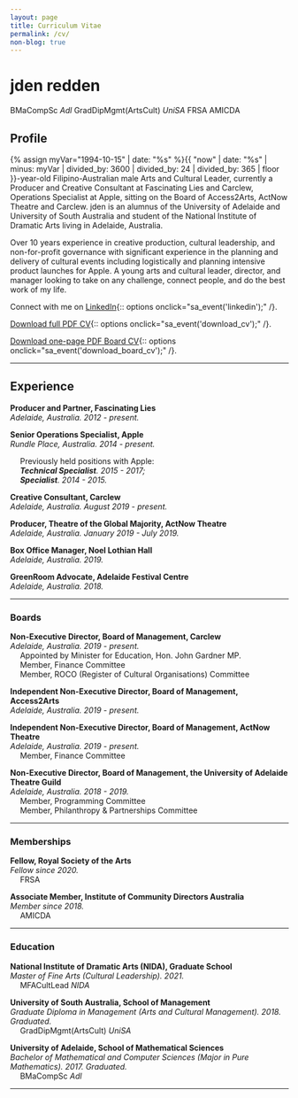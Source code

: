 ```yaml
---
layout: page
title: Curriculum Vitae
permalink: /cv/
non-blog: true
---
```


# jden redden 
BMaCompSc *Adl* GradDipMgmt(ArtsCult) *UniSA* FRSA AMICDA


## Profile

{% assign myVar="1994-10-15" | date: "%s" %}{{ "now" | date: "%s" | minus: myVar | divided_by: 3600 | divided_by: 24 | divided_by: 365 | floor }}-year-old Filipino-Australian male Arts and Cultural Leader, currently a Producer and Creative Consultant at Fascinating Lies and Carclew, Operations Specialist at Apple, sitting on the Board of Access2Arts, ActNow Theatre and Carclew. jden is an alumnus of the University of Adelaide and University of South Australia and student of the National Institute of Dramatic Arts living in Adelaide, Australia. 

Over 10 years experience in creative production, cultural leadership, and non-for-profit governance with significant experience in the planning and delivery of cultural events including logistically and planning intensive product launches for Apple. A young arts and cultural leader, director, and manager looking to take on any challenge, connect people, and do the best work of my life.

Connect with me on [LinkedIn](https://www.linkedin.com/in/jdenredden){:: options onclick="sa_event('linkedin');" /}.

[Download full PDF CV](/content/documents/jden-redden-CV.pdf){:: options onclick="sa_event('download_cv');" /}.

[Download one-page PDF Board CV](/content/documents/jden-redden-board-CV.pdf){:: options onclick="sa_event('download_board_cv');" /}.

---

## Experience

**Producer and Partner, Fascinating Lies**  
*Adelaide, Australia. 2012 - present.*

**Senior Operations Specialist, Apple**  
*Rundle Place, Australia. 2014 - present.*

&emsp; Previously held positions with Apple:  
&emsp; ***Technical Specialist**. 2015 - 2017;*  
&emsp; ***Specialist**. 2014 - 2015.*

**Creative Consultant, Carclew**  
*Adelaide, Australia. August 2019 - present.*

**Producer, Theatre of the Global Majority, ActNow Theatre**  
*Adelaide, Australia. January 2019 - July 2019.*

**Box Office Manager, Noel Lothian Hall**  
*Adelaide, Australia. 2019.*

**GreenRoom Advocate, Adelaide Festival Centre**  
*Adelaide, Australia. 2018.*

---

### Boards	

**Non-Executive Director, Board of Management, Carclew**  
*Adelaide, Australia. 2019 - present.*  
&emsp; Appointed by Minister for Education, Hon. John Gardner MP.  
&emsp; Member, Finance Committee  
&emsp; Member, ROCO (Register of Cultural Organisations) Committee

**Independent Non-Executive Director, Board of Management, Access2Arts**  
*Adelaide, Australia. 2019 - present.*

**Independent Non-Executive Director, Board of Management, ActNow Theatre**  
*Adelaide, Australia. 2019 - present.*  
&emsp; Member, Finance Committee

**Non-Executive Director, Board of Management, the University of Adelaide Theatre Guild**  
*Adelaide, Australia. 2018 - 2019.*  
&emsp; Member, Programming Committee  
&emsp; Member, Philanthropy & Partnerships Committee

---

### Memberships

**Fellow, Royal Society of the Arts**  
*Fellow since 2020.*  
&emsp; FRSA

**Associate Member, Institute of Community Directors Australia**  
*Member since 2018.*  
&emsp; AMICDA

---

### Education

**National Institute of Dramatic Arts (NIDA), Graduate School**  
*Master of Fine Arts (Cultural Leadership). 2021.*  
&emsp; MFACultLead *NIDA*

**University of South Australia, School of Management**  
*Graduate Diploma in Management (Arts and Cultural Management). 2018. Graduated.*  
&emsp; GradDipMgmt(ArtsCult) *UniSA*

**University of Adelaide, School of Mathematical Sciences**  
*Bachelor of Mathematical and Computer Sciences (Major in Pure Mathematics). 2017. Graduated.*  
&emsp; BMaCompSc *Adl*

---